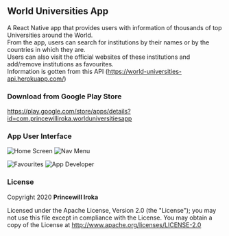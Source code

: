 ## World Universities App
A React Native app that provides users with information of thousands of top Universities around the World.  \
From the app, users can search for institutions by their names or by the countries in which they are.  \
Users can also visit the official websites of these institutions and add/remove institutions as favourites.  \
Information is gotten from this API (https://world-universities-api.herokuapp.com/)

### Download from Google Play Store
https://play.google.com/store/apps/details?id=com.princewilliroka.worlduniversitiesapp

### App User Interface

![Home Screen](https://i.imgur.com/GIY7nGw.png)
![Nav Menu](https://i.imgur.com/YMGyut2.png)

![Favourites](https://i.imgur.com/MowZEqZ.png)
![App Developer](https://i.imgur.com/FiTo7ih.png)

### License
Copyright 2020 **Princewill Iroka**

Licensed under the Apache License, Version 2.0 (the "License");
you may not use this file except in compliance with the License.
You may obtain a copy of the License at http://www.apache.org/licenses/LICENSE-2.0
